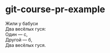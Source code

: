 # git-course-pr-example

Жили у бабуси  
Два весёлых гуся:  
Один — с,  
Другой — б,  
Два весёлых гуся.  
